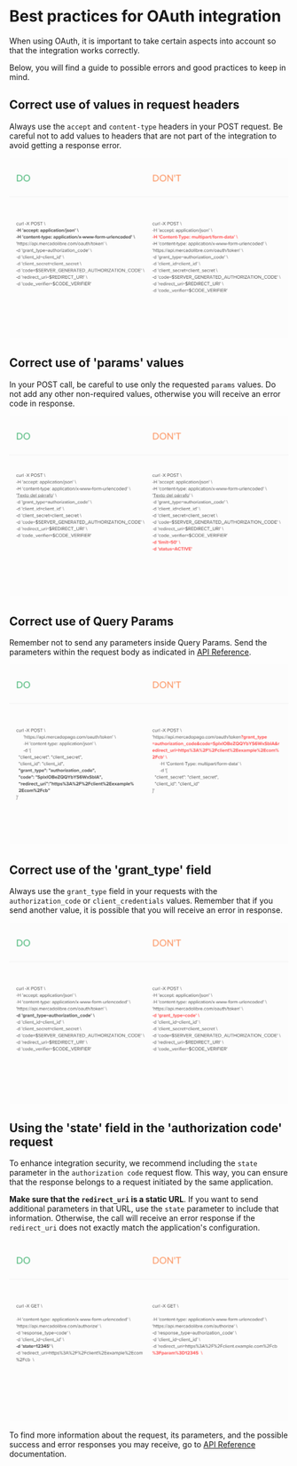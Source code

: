 # Best practices for OAuth integration

When using OAuth, it is important to take certain aspects into account so that the integration works correctly.

Below, you will find a guide to possible errors and good practices to keep in mind.

## Correct use of values in request headers 

Always use the `accept` and `content-type` headers in your POST request. Be careful not to add values to headers that are not part of the integration to avoid getting a response error.

![oauth_header](/images/oauth/oauth_header.png)

## Correct use of 'params' values

In your POST call, be careful to use only the requested `params` values. Do not add any other non-required values, otherwise you will receive an error code in response.

![oauth_params](/images/oauth/oauth-1.png)

## Correct use of Query Params

Remember not to send any parameters inside Query Params. Send the parameters within the request body as indicated in [API Reference](/developers/en/reference/oauth/_oauth_token/post).

![oauth_queryparams](/images/oauth/oauth_queryparams_v2.png)

## Correct use of the 'grant_type' field

Always use the `grant_type` field in your requests with the `authorization_code` or `client_credentials` values. Remember that if you send another value, it is possible that you will receive an error in response.

![oauth_grant_type](/images/oauth/oauth_granttype_v2.png)

## Using the 'state' field in the 'authorization code' request

To enhance integration security, we recommend including the `state` parameter in the `authorization code` request flow. This way, you can ensure that the response belongs to a request initiated by the same application.

**Make sure that the `redirect_uri` is a static URL**. If you want to send additional parameters in that URL, use the `state` parameter to include that information. Otherwise, the call will receive an error response if the `redirect_uri` does not exactly match the application's configuration.

![oauth_state](/images/oauth/oauth_state_v4.png)

To find more information about the request, its parameters, and the possible success and error responses you may receive, go to [API Reference](/developers/en/reference/oauth/_oauth_token/post) documentation.